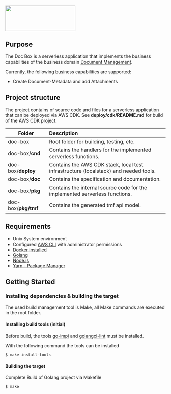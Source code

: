 # <img src="doc/doc-box.png" width="220" height="80">

## Purpose
The Doc Box is a serverless application that implements the business capabilities of the business domain
[Document Management](https://www.tmforum.org/resources/standard/tmf667-document-management-api-rest-specification-r17-0-1/).

Currently, the following business capabilities are supported:
- Create Document-Metadata and add Attachments

## Project structure
The project contains of source code and files for a serverless application that can be deployed via AWS CDK.
See **deploy/cdk/README.md** for build of the AWS CDK project.

| Folder              | Description                                                                          |
|---------------------|:-------------------------------------------------------------------------------------|
 | doc-box             | Root folder for building, testing, etc.                                              |
| doc-box/**cnd**     | Contains the handlers for the implemented serverless functions.                      |
| doc-box/**deploy**  | Contains the AWS CDK stack, local test infrastructure (localstack) and needed tools. |
| doc-box/**doc**     | Contains the specification and documentation.                                        |
| doc-box/**pkg**     | Contains the internal source code for the implemented serverless functions.          |
| doc-box/**pkg/tmf** | Contains the generated tmf api model.                                                |

## Requirements
* Unix System environment
* Configured [AWS CLI](https://docs.aws.amazon.com/cli/latest/userguide/cli-chap-welcome.html) with administrator permissions
* [Docker installed](https://www.docker.com/community-edition)
* [Golang](https://golang.org)
* [Node.js](https://nodejs.org/en/download/)
* [Yarn - Package Manager](https://yarnpkg.com/)

## Getting Started
### Installing dependencies & building the target
The used build management tool is Make, all Make commands are executed in the root folder.

#### Installing build tools (initial)
Before build, the tools [go-impi](https://github.com/pavius/impi/cmd/impi) and 
[golangci-lint](https://github.com/golangci/golangci-lint) must be installed.

With the following command the tools can be installed
```shell
$ make install-tools
```

#### Building the target
Complete Build of Golang project via Makefile
```shell
$ make
```

